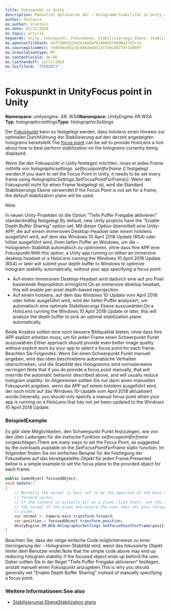 ```yaml
---
title: Fokuspunkt in Unity
description: Manuelles Optimieren der – Hologramm-Stabilität in Unity durch Festlegen des Fokus Punkts
author: thetuvix
ms.author: alexturn
ms.date: 03/21/2018
ms.topic: article
keywords: Unity, Fokuspunkt, Fokusebene, Stabilisierungs Ebene, Stabilisierungs Punkt, neuprojektion, LSR, tiefen Puffer
ms.openlocfilehash: 9a7f30b552242b24a9a7b260b6574690a27d2c1d
ms.sourcegitcommit: 7e8b9de561cbc8483e84511f3e9cbd779f3a999f
ms.translationtype: MT
ms.contentlocale: de-DE
ms.lasthandoff: 12/27/2019
ms.locfileid: "75502621"
---
```

# <a name="focus-point-in-unity"></a><span data-ttu-id="3be86-104">Fokuspunkt in Unity</span><span class="sxs-lookup"><span data-stu-id="3be86-104">Focus point in Unity</span></span>

<span data-ttu-id="3be86-105">**Namespace:** *unityengine. XR. WSA*</span><span class="sxs-lookup"><span data-stu-id="3be86-105">**Namespace:** *UnityEngine.XR.WSA*</span></span><br>
<span data-ttu-id="3be86-106">**Typ**: *holographicsettings*</span><span class="sxs-lookup"><span data-stu-id="3be86-106">**Type**: *HolographicSettings*</span></span>

<span data-ttu-id="3be86-107">Der [Fokuspunkt](hologram-stability.md#reprojection) kann so festgelegt werden, dass hololens einen Hinweis zur optimalen Durchführung der Stabilisierung auf den derzeit angezeigten holograms bereitstellt.</span><span class="sxs-lookup"><span data-stu-id="3be86-107">The [focus point](hologram-stability.md#reprojection) can be set to provide HoloLens a hint about how to best perform stabilization on the holograms currently being displayed.</span></span>

<span data-ttu-id="3be86-108">Wenn Sie den Fokuspunkt in Unity festlegen möchten, muss er jedes Frame mithilfe von *holographicsettings. setfocuspointforframe ()* festgelegt werden.</span><span class="sxs-lookup"><span data-stu-id="3be86-108">If you want to set the Focus Point in Unity, it needs to be set every frame using *HolographicSettings.SetFocusPointForFrame()*.</span></span> <span data-ttu-id="3be86-109">Wenn der Fokuspunkt nicht für einen Frame festgelegt ist, wird die Standard Stabilisierungs Ebene verwendet.</span><span class="sxs-lookup"><span data-stu-id="3be86-109">If the Focus Point is not set for a frame, the default stabilization plane will be used.</span></span>

> [!NOTE]
> <span data-ttu-id="3be86-110">In neuen Unity-Projekten ist die Option "Tiefe Puffer Freigabe aktivieren" standardmäßig festgelegt.</span><span class="sxs-lookup"><span data-stu-id="3be86-110">By default, new Unity projects have the "Enable Depth Buffer Sharing" option set.</span></span>  <span data-ttu-id="3be86-111">Mit dieser Option übermittelt eine Unity-APP, die auf einem immersiven Desktop-Headset oder einem hololens ausgeführt wird, auf dem das Windows 10 April 2018 Update (RS4) oder höher ausgeführt wird, ihren tiefen Puffer an Windows, um die – Hologramm-Stabilität automatisch zu optimieren, ohne dass Ihre APP eine Fokuspunkt:</span><span class="sxs-lookup"><span data-stu-id="3be86-111">With this option, a Unity app running on either an immersive desktop headset or a HoloLens running the Windows 10 April 2018 Update (RS4) or later will submit your depth buffer to Windows to optimize hologram stability automatically, without your app specifying a focus point:</span></span>
> * <span data-ttu-id="3be86-112">Auf einem immersiven Desktop-Headset wird dadurch eine auf pro Pixel basierende Reprojektion ermöglicht.</span><span class="sxs-lookup"><span data-stu-id="3be86-112">On an immersive desktop headset, this will enable per-pixel depth-based reprojection.</span></span>
> * <span data-ttu-id="3be86-113">Auf einem hololens, auf dem das Windows 10-Update vom April 2018 oder höher ausgeführt wird, wird der tiefen Puffer analysiert, um automatisch eine optimale Stabilisierungs Ebene auszuwählen.</span><span class="sxs-lookup"><span data-stu-id="3be86-113">On a HoloLens running the Windows 10 April 2018 Update or later, this will analyze the depth buffer to pick an optimal stabilization plane automatically.</span></span>
>
> <span data-ttu-id="3be86-114">Beide Ansätze sollten eine noch bessere Bildqualität bieten, ohne dass Ihre APP explizit arbeiten muss, um für jeden Frame einen Schwerpunkt Punkt auszuwählen.</span><span class="sxs-lookup"><span data-stu-id="3be86-114">Either approach should provide even better image quality without explicit work by your app to select a focus point for each frame.</span></span>  <span data-ttu-id="3be86-115">Beachten Sie Folgendes: Wenn Sie einen Schwerpunkt Punkt manuell angeben, wird das oben beschriebene automatische Verhalten überschrieben, und die Stabilität des Hologramms wird normalerweise verringert.</span><span class="sxs-lookup"><span data-stu-id="3be86-115">Note that if you do provide a focus point manually, that will override the automatic behavior described above, and will usually reduce hologram stability.</span></span>  <span data-ttu-id="3be86-116">Im Allgemeinen sollten Sie nur dann einen manuellen Fokuspunkt angeben, wenn die APP auf einem hololens ausgeführt wird, der noch nicht auf das Windows 10-Update vom April 2018 aktualisiert wurde.</span><span class="sxs-lookup"><span data-stu-id="3be86-116">Generally, you should only specify a manual focus point when your app is running on a HoloLens that has not yet been updated to the Windows 10 April 2018 Update.</span></span>

### <a name="example"></a><span data-ttu-id="3be86-117">Beispiel</span><span class="sxs-lookup"><span data-stu-id="3be86-117">Example</span></span>

<span data-ttu-id="3be86-118">Es gibt viele Möglichkeiten, den Schwerpunkt Punkt festzulegen, wie von den über Ladungen für die statische Funktion *setfocuspointforframe* vorgeschlagen.</span><span class="sxs-lookup"><span data-stu-id="3be86-118">There are many ways to set the Focus Point, as suggested by the overloads available on the *SetFocusPointForFrame* static function.</span></span> <span data-ttu-id="3be86-119">Im folgenden finden Sie ein einfaches Beispiel für die Festlegung der Fokusebene auf das bereitgestellte-Objekt für jeden Frame:</span><span class="sxs-lookup"><span data-stu-id="3be86-119">Presented below is a simple example to set the focus plane to the provided object for each frame:</span></span>

```cs
public GameObject focusedObject;
void Update()
{
    // Normally the normal is best set to be the opposite of the main camera's 
    // forward vector.
    // If the content is actually all on a plane (like text), set the normal to 
    // the normal of the plane and ensure the user does not pass through the 
    // plane.
    var normal = -Camera.main.transform.forward;     
    var position = focusedObject.transform.position;
    UnityEngine.XR.WSA.HolographicSettings.SetFocusPointForFrame(position, normal);
}
```

<span data-ttu-id="3be86-120">Beachten Sie, dass der obige einfache Code möglicherweise zu einer Verringerung der – Hologramm-Stabilität wird, wenn das fokussierte Objekt hinter dem Benutzer endet.</span><span class="sxs-lookup"><span data-stu-id="3be86-120">Note that the simple code above may end up reducing hologram stability if the focused object ends up behind the user.</span></span>  <span data-ttu-id="3be86-121">Daher sollten Sie in der Regel "Tiefe Puffer Freigabe aktivieren" festlegen, anstatt manuell einen Fokuspunkt anzugeben.</span><span class="sxs-lookup"><span data-stu-id="3be86-121">This is why you should generally set "Enable Depth Buffer Sharing" instead of manually specifying a focus point.</span></span>

### <a name="see-also"></a><span data-ttu-id="3be86-122">Weitere Informationen:</span><span class="sxs-lookup"><span data-stu-id="3be86-122">See also</span></span>
* [<span data-ttu-id="3be86-123">Stabilisierungs Ebene</span><span class="sxs-lookup"><span data-stu-id="3be86-123">Stabilization plane</span></span>](hologram-stability.md#reprojection)
